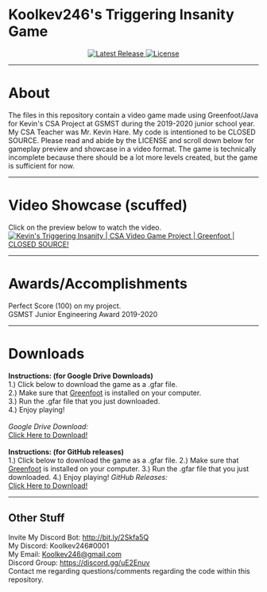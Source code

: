 # Koolkev246's Triggering Insanity Game
<p align="center">
  <a title="Invite" href="href=https://github.com/Koolkev246/koolkev246.github.io" target="_blank">
  </a>
  <a title="Release" href="https://github.com/Koolkev246/gsmst-TriggeringInsanityGame/releases" target="_blank">
    <img src="https://img.shields.io/github/release/Koolkev246/gsmst-TriggeringInsanityGame?style=flat-square" alt="Latest Release" />
  </a>
  <a title="License" href="https://github.com/Koolkev246/LICENSE/blob/master/LICENSE" target="_blank">
    <img src="https://img.shields.io/github/license/Koolkev246/LICENSE.svg?style=flat-square" alt="License" />
  </a>
</p>

** **
# About
The files in this repository contain a video game made using Greenfoot/Java for Kevin's CSA Project at GSMST during the 2019-2020 junior school year. My CSA Teacher was Mr. Kevin Hare. My code is intentioned to be CLOSED SOURCE. Please read and abide by the LICENSE and scroll down below for gameplay preview and showcase in a video format. The game is technically incomplete because there should be a lot more levels created, but the game is sufficient for now. 

** **
# Video Showcase (scuffed)
Click on the preview below to watch the video. <br />
[![Kevin's Triggering Insanity | CSA Video Game Project | Greenfoot | CLOSED SOURCE!](https://img.youtube.com/vi/p0EdEy51Bz0/0.jpg)](https://www.youtube.com/watch?v=p0EdEy51Bz0)

** **
# Awards/Accomplishments
Perfect Score (100) on my project. <br />
GSMST Junior Engineering Award 2019-2020 <br />

** **
# Downloads
**Instructions: (for Google Drive Downloads)** <br />
1.) Click below to download the game as a .gfar file.  <br />
2.) Make sure that <a href="https://www.greenfoot.org/download">Greenfoot</a> is installed on your computer. <br />
3.) Run the .gfar file that you just downloaded. <br />
4.) Enjoy playing! <br />
<br />
*Google Drive Download:* <br />
<a title="*Release v1.0.0*" href="https://drive.google.com/uc?export=download&id=137uPne1VZ_L47HRAYZCkDnS0QJ_ny6sI">Click Here to Download! </a><br />
<br />
**Instructions: (for GitHub releases)** <br />
1.) Click below to download the game as a .gfar file.
2.) Make sure that <a href="https://www.greenfoot.org/download">Greenfoot</a> is installed on your computer.
3.) Run the .gfar file that you just downloaded.
4.) Enjoy playing!
*GitHub Releases:* <br />
<a title="*Release v1.0.0*" href="https://github.com/Koolkev246/gsmst-TriggeringInsanityGame/releases/">Click Here to Download! </a>

** **
## Other Stuff
Invite My Discord Bot: http://bit.ly/2Skfa5Q <br />
My Discord: Koolkev246#0001 <br />
My Email: Koolkev246@gmail.com <br />
Discord Group: https://discord.gg/uE2Enuv <br />
Contact me regarding questions/comments regarding the code within this repository. <br />
